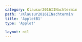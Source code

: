 ```yaml
---
category: Klausur2016IINachtermin
path: '/Klausur2016IINachtermin'
title: 'AppletB1'
type: 'Applet'

layout: nil
---
```

<link type="text/css" href="https://cdnjs.cloudflare.com/ajax/libs/jsxgraph/0.99.6/jsxgraph.css"><link rel="stylesheet" type="text/css" href="{{ site.jsxurl }}/jsxgraph.css" />
<div id="JXGa0507f70-8798-4006-90d4-aedad135789d" class="jxgbox" style="width:500px; height:500px">
<script type="text/javascript">
    (function() {
	const board = JXG.JSXGraph.initBoard('JXGa0507f70-8798-4006-90d4-aedad135789d', {
    							boundingbox: [-4, 11, 4, -1],
                  showFullscreen: true, axis: true
              });
              
var p1 =  x => 0.5 * x*x  -0.5*x+1.125;  
var p2 = x => x*x/2+3;
              
var Gp1 = board.create('functiongraph', [p1], {name:'p_1', withLabel:true, label:{fontsize:15}});             
var Gp2 = board.create('functiongraph', [p2], {name:'p_2', withLabel:true, label:{fontsize:15}, strokeColor:'green'}); 
var A = board.create('glider', [1, 1.1, Gp2], {color:'orange', name:'A', size:2, label:{fontsize:15}}) ;
var B = board.create('point', [function(){return A.X();}, function(){return p1(A.X());}], {fixed:true, color:'green', name:'B', size:2, label:{fontsize:15}});
var C = board.create('point', [function(){return A.X() + 2;}, function(){return p2(A.X()+2);}], {fixed:true, color:'green', name:'C', size:2, label:{fontsize:15}});
var T = board.create('intersection', [Gp1, Gp2], {name:'T', color:'red', fixed:true, size:2, label:{fontsize:15}});
board.create('polygon', [A,B,C], {color:'green'});
board.create('angle', [C,B,A], {orthotype:'sectordot', name:' ', radius:1});
var A_T = board.create('text', [0.5, 9.5, function(){ return 'A(' + JXG.toFixed(A.X(), 2) + ', ' + JXG.toFixed(A.Y(), 2) + ')';}], {fontsize:18, color:'orange'});
var B_T = board.create('text', [0.5, 8.5, function(){ return 'B(' + JXG.toFixed(B.X(), 2) + ', ' + JXG.toFixed(B.Y(), 2) + ')';}], {fontsize:18, color:'green'});
var C_T = board.create('text', [0.5, 7.5, function(){ return 'C(' + JXG.toFixed(C.X(), 2) + ', ' + JXG.toFixed(C.Y(), 2) + ')';}], {fontsize:18, color:'green'});
var NR_T = board.create('text', [-3.5, 10.5, '2016 NT II/III B1'], {fontsize:18})
})();
  </script>
  </div>
